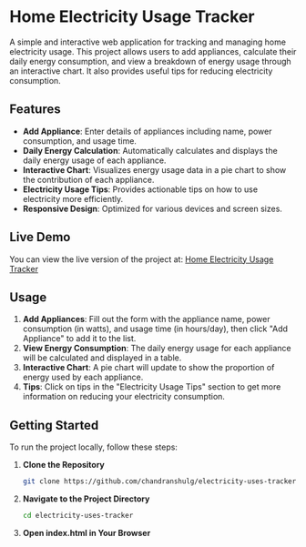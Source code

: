 # Home Electricity Usage Tracker

A simple and interactive web application for tracking and managing home electricity usage. This project allows users to add appliances, calculate their daily energy consumption, and view a breakdown of energy usage through an interactive chart. It also provides useful tips for reducing electricity consumption.

## Features

- **Add Appliance**: Enter details of appliances including name, power consumption, and usage time.
- **Daily Energy Calculation**: Automatically calculates and displays the daily energy usage of each appliance.
- **Interactive Chart**: Visualizes energy usage data in a pie chart to show the contribution of each appliance.
- **Electricity Usage Tips**: Provides actionable tips on how to use electricity more efficiently.
- **Responsive Design**: Optimized for various devices and screen sizes.

## Live Demo

You can view the live version of the project at: [Home Electricity Usage Tracker](https://chandranshulg.github.io/electricity-uses-tracker/)

## Usage

1. **Add Appliances**: Fill out the form with the appliance name, power consumption (in watts), and usage time (in hours/day), then click "Add Appliance" to add it to the list.
2. **View Energy Consumption**: The daily energy usage for each appliance will be calculated and displayed in a table.
3. **Interactive Chart**: A pie chart will update to show the proportion of energy used by each appliance.
4. **Tips**: Click on tips in the "Electricity Usage Tips" section to get more information on reducing your electricity consumption.

## Getting Started

To run the project locally, follow these steps:

1. **Clone the Repository**

   ```bash
   git clone https://github.com/chandranshulg/electricity-uses-tracker.git
   
2. **Navigate to the Project Directory**

   ```bash
   cd electricity-uses-tracker

3. **Open index.html in Your Browser**   
